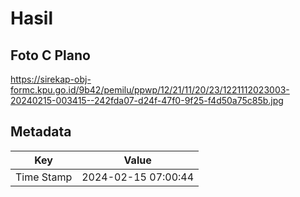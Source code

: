 # Hasil

## Foto C Plano

https://sirekap-obj-formc.kpu.go.id/9b42/pemilu/ppwp/12/21/11/20/23/1221112023003-20240215-003415--242fda07-d24f-47f0-9f25-f4d50a75c85b.jpg


## Metadata

| Key        | Value               |
| ---------- | ------------------- |
| Time Stamp | 2024-02-15 07:00:44 |



